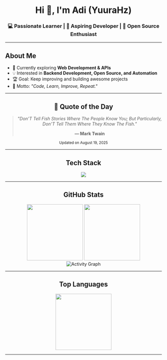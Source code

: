 <!-- Banner -->
<h1 align="center">Hi 👋, I'm Adi (YuuraHz)</h1>
<h3 align="center">💻 Passionate Learner | 🚀 Aspiring Developer | 🌱 Open Source Enthusiast</h3>

---

## About Me

- 🌱 Currently exploring **Web Development & APIs**  
- 💡 Interested in **Backend Development, Open Source, and Automation**  
- 🏆 Goal: Keep improving and building awesome projects  
- 🎯 Motto: *"Code, Learn, Improve, Repeat."*

---

<!-- QUOTE:START -->
<div align="center">

## 📝 Quote of the Day

> *"Don'T Tell Fish Stories Where The People Know You; But Particularly, Don'T Tell Them Where They Know The Fish."*
> 
> **— Mark Twain**

<sub>Updated on August 19, 2025</sub>

</div>
<!-- QUOTE:END -->

---

<div align="center">

## Tech Stack

<p align="center">
  <img src="https://skillicons.dev/icons?i=html,css,js,nodejs,react,python,bash,git,github,vscode,mongodb&perline=8" />
</p>

</div>

---

<div align="center">

## GitHub Stats

</div>

<div align="center">
  <img src="https://github-readme-stats.vercel.app/api?username=yuurahz&show_icons=true&theme=tokyonight&hide_border=true" height="180px"/>
  <img src="https://github-readme-streak-stats.herokuapp.com/?user=yuurahz&theme=tokyonight&hide_border=true" height="180px"/>
</div>

<div align="center">
  <img src="https://github-readme-activity-graph.vercel.app/graph?username=yuurahz&theme=tokyo-night" alt="Activity Graph"/>
</div>

---

<div align="center">

## Top Languages

</div>
<p align="center">
  <img src="https://github-readme-stats.vercel.app/api/top-langs/?username=yuurahz&layout=compact&theme=tokyonight&hide_border=true" height="180px"/>
</p>

---
